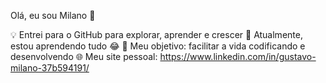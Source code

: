 Olá, eu sou Milano 👋

💡 Entrei para o GitHub para explorar, aprender e crescer
🌱 Atualmente, estou aprendendo tudo 😂
🎯 Meu objetivo: facilitar a vida codificando e desenvolvendo
🌐 Meu site pessoal: https://www.linkedin.com/in/gustavo-milano-37b594191/


<!--
**GuMilano/GuMilano** is a ✨ _special_ ✨ repository because its `README.md` (this file) appears on your GitHub profile.

Here are some ideas to get you started:

- 🔭 I’m currently working on ...
- 🌱 I’m currently learning ...
- 👯 I’m looking to collaborate on ...
- 🤔 I’m looking for help with ...
- 💬 Ask me about ...
- 📫 How to reach me: ...
- 😄 Pronouns: ...
- ⚡ Fun fact: ...
-->
